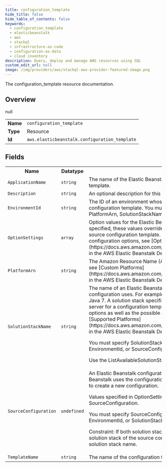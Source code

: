 ```yaml
---
title: configuration_template
hide_title: false
hide_table_of_contents: false
keywords:
  - configuration_template
  - elasticbeanstalk
  - aws
  - stackql
  - infrastructure-as-code
  - configuration-as-data
  - cloud inventory
description: Query, deploy and manage AWS resources using SQL
custom_edit_url: null
image: /img/providers/aws/stackql-aws-provider-featured-image.png
---
```

The configuration_template resource documentation.

## Overview
<table><tbody>
<tr><td><b>Name</b></td><td><code>configuration_template</code></td></tr>
<tr><td><b>Type</b></td><td>Resource</td></tr>
null
<tr><td><b>Id</b></td><td><code>aws.elasticbeanstalk.configuration_template</code></td></tr>
</tbody></table>

## Fields
<table><tbody>
<tr><th>Name</th><th>Datatype</th><th>Description</th></tr>
<tr><td><code>ApplicationName</code></td><td><code>string</code></td><td>The name of the Elastic Beanstalk application to associate with this configuration template. </td></tr><tr><td><code>Description</code></td><td><code>string</code></td><td>An optional description for this configuration.</td></tr><tr><td><code>EnvironmentId</code></td><td><code>string</code></td><td>The ID of an environment whose settings you want to use to create the configuration template. You must specify EnvironmentId if you don't specify PlatformArn, SolutionStackName, or SourceConfiguration. </td></tr><tr><td><code>OptionSettings</code></td><td><code>array</code></td><td>Option values for the Elastic Beanstalk configuration, such as the instance type. If specified, these values override the values obtained from the solution stack or the source configuration template. For a complete list of Elastic Beanstalk configuration options, see [Option Values](https://docs.aws.amazon.com/elasticbeanstalk/latest/dg/command-options.html) in the AWS Elastic Beanstalk Developer Guide. </td></tr><tr><td><code>PlatformArn</code></td><td><code>string</code></td><td>The Amazon Resource Name (ARN) of the custom platform. For more information, see [Custom Platforms](https://docs.aws.amazon.com/elasticbeanstalk/latest/dg/custom-platforms.html) in the AWS Elastic Beanstalk Developer Guide. </td></tr><tr><td><code>SolutionStackName</code></td><td><code>string</code></td><td>The name of an Elastic Beanstalk solution stack (platform version) that this configuration uses. For example, 64bit Amazon Linux 2013.09 running Tomcat 7 Java 7. A solution stack specifies the operating system, runtime, and application server for a configuration template. It also determines the set of configuration options as well as the possible and default values. For more information, see [Supported Platforms](https://docs.aws.amazon.com/elasticbeanstalk/latest/dg/concepts.platforms.html) in the AWS Elastic Beanstalk Developer Guide.

 You must specify SolutionStackName if you don't specify PlatformArn, EnvironmentId, or SourceConfiguration.

 Use the ListAvailableSolutionStacks API to obtain a list of available solution stacks. </td></tr><tr><td><code>SourceConfiguration</code></td><td><code>undefined</code></td><td>An Elastic Beanstalk configuration template to base this one on. If specified, Elastic Beanstalk uses the configuration values from the specified configuration template to create a new configuration.

Values specified in OptionSettings override any values obtained from the SourceConfiguration.

You must specify SourceConfiguration if you don't specify PlatformArn, EnvironmentId, or SolutionStackName.

Constraint: If both solution stack name and source configuration are specified, the solution stack of the source configuration template must match the specified solution stack name. </td></tr><tr><td><code>TemplateName</code></td><td><code>string</code></td><td>The name of the configuration template</td></tr>
</tbody></table>